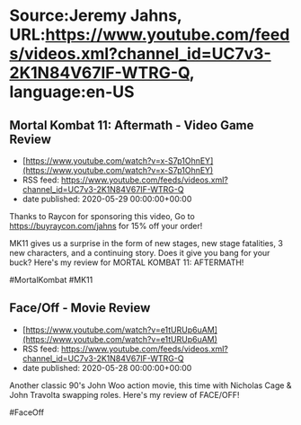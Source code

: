 # Source:Jeremy Jahns, URL:https://www.youtube.com/feeds/videos.xml?channel_id=UC7v3-2K1N84V67IF-WTRG-Q, language:en-US

## Mortal Kombat 11: Aftermath - Video Game Review
 - [https://www.youtube.com/watch?v=x-S7p1OhnEY](https://www.youtube.com/watch?v=x-S7p1OhnEY)
 - RSS feed: https://www.youtube.com/feeds/videos.xml?channel_id=UC7v3-2K1N84V67IF-WTRG-Q
 - date published: 2020-05-29 00:00:00+00:00

Thanks to Raycon for sponsoring this video,
Go to https://buyraycon.com/jahns for 15% off your order!

MK11 gives us a surprise in the form of new stages, new stage fatalities, 3 new characters, and a continuing story. Does it give you bang for your buck? Here's my review for MORTAL KOMBAT 11: AFTERMATH!

#MortalKombat #MK11

## Face/Off - Movie Review
 - [https://www.youtube.com/watch?v=e1tURUp6uAM](https://www.youtube.com/watch?v=e1tURUp6uAM)
 - RSS feed: https://www.youtube.com/feeds/videos.xml?channel_id=UC7v3-2K1N84V67IF-WTRG-Q
 - date published: 2020-05-28 00:00:00+00:00

Another classic 90's John Woo action movie, this time with Nicholas Cage & John Travolta swapping roles. Here's my review of FACE/OFF!

#FaceOff

